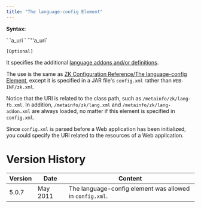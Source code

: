 ```yaml
---
title: "The language-config Element"
---
```


**Syntax:**

<language-config>  
`    `<addon-uri>a_uri</addon-uri>  
`    `<language-uri>`''a_uri`</language-uri>  
</language-config>

`[Optional]`

It specifies the additional [language addons and/or definitions]({{site.baseurl}}/zk_client_side_ref/language_definition).

The use is the same as [ZK Configuration Reference/The language-config Element]({{site.baseurl}}/zk_config_ref/the_language_config_element),
except it is specified in a JAR file's `config.xml` rather than
`WEB-INF/zk.xml`.

Notice that the URI is related to the class path, such as
`/metainfo/zk/lang-fb.xml`. In addition, `/metainfo/zk/lang.xml` and
`/metainfo/zk/lang-addon.xml` are always loaded, no matter if this
element is specified in `config.xml`.

Since `config.xml` is parsed before a Web application has been
initialized, you could specify the URI related to the resources of a Web
application.

# Version History

| Version | Date     | Content                                                  |
|---------|----------|----------------------------------------------------------|
| 5.0.7   | May 2011 | The language-config element was allowed in `config.xml`. |
